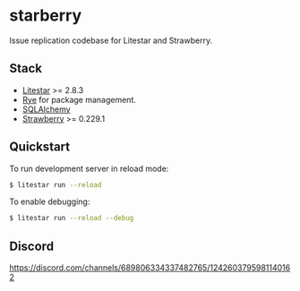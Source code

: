 # starberry

Issue replication codebase for Litestar and Strawberry.

## Stack

- [Litestar](https://rye-up.com/) >= 2.8.3
- [Rye](https://rye-up.com/) for package management.
- [SQLAlchemy](https://www.sqlalchemy.org/)
- [Strawberry](https://strawberry.rocks/) >= 0.229.1

## Quickstart

To run development server in reload mode:

```sh
$ litestar run --reload
```

To enable debugging:

```sh
$ litestar run --reload --debug
```

## Discord

https://discord.com/channels/689806334337482765/1242603795981140162
